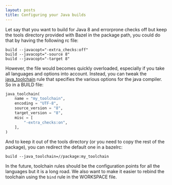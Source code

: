 ```yaml
---
layout: posts
title: Configuring your Java builds
---
```


Let say that you want to build for Java 8 and errorprone checks off but
keep the tools directory provided with Bazel in the package path, you could do
that by having the following rc file:

```
build --javacopt="-extra_checks:off"
build --javacopt="-source 8"
build --javacopt="-target 8"
```

However, the file would becomes quickly overloaded, especially if you take
all languages and options into account. Instead, you can tweak the
[java_toolchain](https://github.com/bazelbuild/bazel/tree/0e1680e58f01f3d443f7e68865b5a56b76c9dadf/tools/jdk/BUILD#L73)
rule that specifies the various options for the java compiler. So in a
BUILD file:

```python
java_toolchain(
    name = "my_toolchain",
    encoding = "UTF-8",
    source_version = "8",
    target_version = "8",
    misc = [
        "-extra_checks:on",
    ],
)
```

And to keep it out of the tools directory (or you need to copy the rest
of the package), you can redirect the default one in a bazelrc:

```
build --java_toolchain=//package:my_toolchain
```

In the future, toolchain rules should be the configuration points for all
the languages but it is a long road. We also want to make it easier to
rebind the toolchain using the `bind` rule in the WORKSPACE file.

